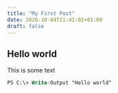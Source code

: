 ```yaml
---
title: "My First Post"
date: 2020-10-04T21:41:02+01:00
draft: false
---
```


## Hello world

This is some text

```ps
PS C:\> Write-Output "Hello world"
```
